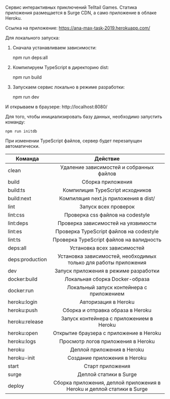 Cервис интерактивных приключений Telltail Games.
Статика приложения размещается в Surge CDN, а само приложение в облаке Heroku.

Ссылка на приложение: https://ana-max-task-2019.herokuapp.com/

Для локального запуска:

1. Сначала устанавливаем зависимости:

    npm run deps:all

2. Компилируем TypeScript в директорию dist:

    npm run build

3. Запускаем сервис локально в режиме разработки:

    npm run dev

И открываем в браузере: http://localhost:8080/

Для того, чтобы инициализировать базу данных, необходимо запустить команду:

    npm run initdb
    
При изменении TypeScript файлов, сервер будет перезапущен автоматически.


| Команда	  |      Действие |
| ------------- |:------------------:|
| clean	      |  Удаление зависимостей и собранных файлов |
| build	      |  Сборка приложения |
| build:ts	  |  Компилиция TypeScript исходников |
| build:next | Компиляция next.js приложения в dist/ |
| lint	      |  Запуск всех проверок |
| lint:css	  |  Проверка css файлов на codestyle |
| lint:deps	  |  Проверка зависимостей на уязвимости |
| lint:es	      |  Проверка TypeScript файлов на codestyle |
| lint:ts	      |  Проверка TypeScript файлов на валидность |
| deps:all	  |  Установка всех зависимостей |
| deps:production |	Установка зависимостей, необходимых только для работы приложения |
| dev	           | Запуск приложения в режиме разработки | 
| docker:build  |	Локальная сборка Docker-образа |
| docker:run	   | Локальный запуск контейнера с приложением |
| heroku:login|	Авторизация в Heroku |
| heroku:push	 |   Сборка и отправка образа в Heroku |
| heroku:release|	Запуск контейнера с приложением в Heroku |
| heroku:open	   | Открытие браузера с приложение в Heroku |
| heroku:logs	    | Просмотр логов приложения в Heroku |
| heroku	       | Деплой приложения в Heroku |
| heroku-init	   | Создание приложения в Heroku |
| start	       | Старт приложения |
| surge	       | Деплой статики в Surge |
| deploy	       | Сборка приложения, деплой приложения в Heroku и деплой статики в Surge |

